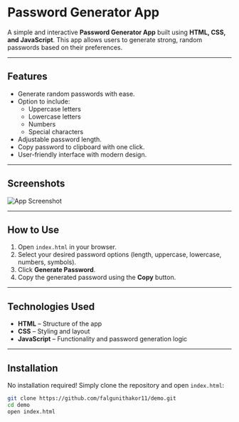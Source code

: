# Password Generator App

A simple and interactive **Password Generator App** built using **HTML, CSS, and JavaScript**. This app allows users to generate strong, random passwords based on their preferences.

---

## Features

- Generate random passwords with ease.
- Option to include:
  - Uppercase letters
  - Lowercase letters
  - Numbers
  - Special characters
- Adjustable password length.
- Copy password to clipboard with one click.
- User-friendly interface with modern design.

---

## Screenshots

![App Screenshot](../assets/image.png)



---

## How to Use

1. Open `index.html` in your browser.
2. Select your desired password options (length, uppercase, lowercase, numbers, symbols).
3. Click **Generate Password**.
4. Copy the generated password using the **Copy** button.

---

## Technologies Used

- **HTML** – Structure of the app
- **CSS** – Styling and layout
- **JavaScript** – Functionality and password generation logic

---

## Installation

No installation required! Simply clone the repository and open `index.html`:

```bash
git clone https://github.com/falgunithakor11/demo.git
cd demo
open index.html
